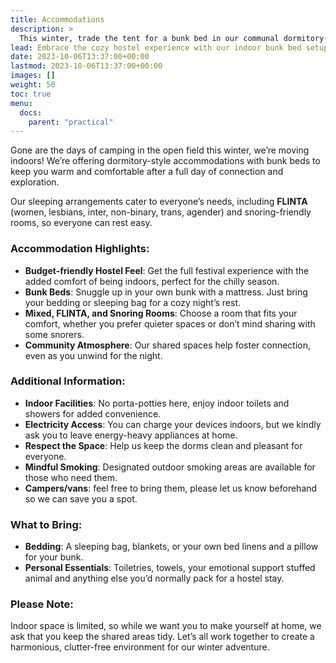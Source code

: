```yaml
---
title: Accommodations
description: >
  This winter, trade the tent for a bunk bed in our communal dormitory-style accommodations. Think budget hostel vibes, with the warmth and camaraderie of a shared space.
lead: Embrace the cozy hostel experience with our indoor bunk bed setup.
date: 2023-10-06T13:37:00+00:00
lastmod: 2023-10-06T13:37:00+00:00
images: []
weight: 50
toc: true
menu: 
  docs:
    parent: "practical"
---
```


Gone are the days of camping in the open field this winter, we’re moving indoors! We’re offering dormitory-style accommodations with bunk beds to keep you warm and comfortable after a full day of connection and exploration.

Our sleeping arrangements cater to everyone’s needs, including **FLINTA** (women, lesbians, inter, non-binary, trans, agender) and snoring-friendly rooms, so everyone can rest easy.

### Accommodation Highlights:

* **Budget-friendly Hostel Feel**: Get the full festival experience with the added comfort of being indoors, perfect for the chilly season.
* **Bunk Beds**: Snuggle up in your own bunk with a mattress. Just bring your bedding or sleeping bag for a cozy night’s rest.
* **Mixed, FLINTA, and Snoring Rooms**: Choose a room that fits your comfort, whether you prefer quieter spaces or don’t mind sharing with some snorers.
* **Community Atmosphere**: Our shared spaces help foster connection, even as you unwind for the night.

### Additional Information:

* **Indoor Facilities**: No porta-potties here, enjoy indoor toilets and showers for added convenience.
* **Electricity Access**: You can charge your devices indoors, but we kindly ask you to leave energy-heavy appliances at home.
* **Respect the Space**: Help us keep the dorms clean and pleasant for everyone.
* **Mindful Smoking**: Designated outdoor smoking areas are available for those who need them.
* **Campers/vans**: feel free to bring them, please let us know beforehand so we can save you a spot.

### What to Bring:

* **Bedding**: A sleeping bag, blankets, or your own bed linens and a pillow for your bunk.
* **Personal Essentials**: Toiletries, towels, your emotional support stuffed animal and anything else you’d normally pack for a hostel stay.

### Please Note:

Indoor space is limited, so while we want you to make yourself at home, we ask that you keep the shared areas tidy. Let’s all work together to create a harmonious, clutter-free environment for our winter adventure.
